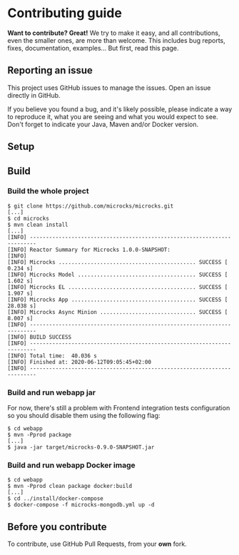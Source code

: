 # Contributing guide

**Want to contribute? Great!** We try to make it easy, and all contributions, even the smaller ones, are more than welcome. This includes bug reports, fixes, documentation, examples... 
But first, read this page.

## Reporting an issue

This project uses GitHub issues to manage the issues. Open an issue directly in GitHub.

If you believe you found a bug, and it's likely possible, please indicate a way to reproduce it, what you are seeing and what you would expect to see.
Don't forget to indicate your Java, Maven and/or Docker version.

## Setup

## Build

### Build the whole project

```
$ git clone https://github.com/microcks/microcks.git
[...]
$ cd microcks
$ mvn clean install
[...] 
[INFO] ------------------------------------------------------------------------
[INFO] Reactor Summary for Microcks 1.0.0-SNAPSHOT:
[INFO] 
[INFO] Microcks ........................................... SUCCESS [  0.234 s]
[INFO] Microcks Model ..................................... SUCCESS [  1.602 s]
[INFO] Microcks EL ........................................ SUCCESS [  1.907 s]
[INFO] Microcks App ....................................... SUCCESS [ 28.038 s]
[INFO] Microcks Async Minion .............................. SUCCESS [  8.007 s]
[INFO] ------------------------------------------------------------------------
[INFO] BUILD SUCCESS
[INFO] ------------------------------------------------------------------------
[INFO] Total time:  40.036 s
[INFO] Finished at: 2020-06-12T09:05:45+02:00
[INFO] ------------------------------------------------------------------------
```

### Build and run webapp jar

For now, there's still a problem with Frontend integration tests configuration so you should disable them using the following flag:
 
```
$ cd webapp
$ mvn -Pprod package
[...]
$ java -jar target/microcks-0.9.0-SNAPSHOT.jar
```

### Build and run webapp Docker image

```
$ cd webapp
$ mvn -Pprod clean package docker:build
[...]
$ cd ../install/docker-compose
$ docker-compose -f microcks-mongodb.yml up -d
```

## Before you contribute

To contribute, use GitHub Pull Requests, from your **own** fork.